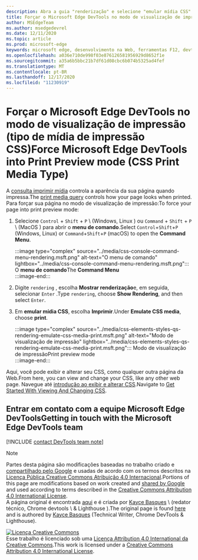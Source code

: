 ```yaml
---
description: Abra a guia "renderização" e selecione "emular mídia CSS" > "imprimir".
title: Forçar o Microsoft Edge DevTools no modo de visualização de impressão (tipo de mídia de impressão CSS)
author: MSEdgeTeam
ms.author: msedgedevrel
ms.date: 12/11/2020
ms.topic: article
ms.prod: microsoft-edge
keywords: microsoft edge, desenvolvimento na Web, ferramentas F12, devtools
ms.openlocfilehash: a036e710de998f03e876126581956929d8652f1e
ms.sourcegitcommit: a35a6b5bbc21b7df61d08cbc6b074b5325ad4fef
ms.translationtype: MT
ms.contentlocale: pt-BR
ms.lasthandoff: 12/17/2020
ms.locfileid: "11230919"
---
```

<!-- Copyright Kayce Basques 

   Licensed under the Apache License, Version 2.0 (the "License");
   you may not use this file except in compliance with the License.
   You may obtain a copy of the License at

       https://www.apache.org/licenses/LICENSE-2.0

   Unless required by applicable law or agreed to in writing, software
   distributed under the License is distributed on an "AS IS" BASIS,
   WITHOUT WARRANTIES OR CONDITIONS OF ANY KIND, either express or implied.
   See the License for the specific language governing permissions and
   limitations under the License.  -->

# <span data-ttu-id="dc9aa-104">Forçar o Microsoft Edge DevTools no modo de visualização de impressão (tipo de mídia de impressão CSS)</span><span class="sxs-lookup"><span data-stu-id="dc9aa-104">Force Microsoft Edge DevTools into Print Preview mode (CSS Print Media Type)</span></span>  

<span data-ttu-id="dc9aa-105">A [consulta imprimir mídia][MDNUsingMediaQueries] controla a aparência da sua página quando impressa.</span><span class="sxs-lookup"><span data-stu-id="dc9aa-105">The [print media query][MDNUsingMediaQueries] controls how your page looks when printed.</span></span>  <span data-ttu-id="dc9aa-106">Para forçar sua página no modo de visualização de impressão:</span><span class="sxs-lookup"><span data-stu-id="dc9aa-106">To force your page into print preview mode:</span></span>  

1.  <span data-ttu-id="dc9aa-107">Selecione `Control` + `Shift` + `P` \ (Windows, Linux \) ou `Command` + `Shift` + `P` \ (MacOS \) para abrir o **menu de comando**.</span><span class="sxs-lookup"><span data-stu-id="dc9aa-107">Select `Control`+`Shift`+`P` \(Windows, Linux\) or `Command`+`Shift`+`P` \(macOS\) to open the **Command Menu**.</span></span>  
    
    :::image type="complex" source="../media/css-console-command-menu-rendering.msft.png" alt-text="O menu de comando" lightbox="../media/css-console-command-menu-rendering.msft.png":::
       <span data-ttu-id="dc9aa-109">O **menu de comando**</span><span class="sxs-lookup"><span data-stu-id="dc9aa-109">The **Command Menu**</span></span>  
    :::image-end:::  
    
1.  <span data-ttu-id="dc9aa-110">Digite `rendering` , escolha **Mostrar renderização**e, em seguida, selecionar `Enter` .</span><span class="sxs-lookup"><span data-stu-id="dc9aa-110">Type `rendering`, choose **Show Rendering**, and then select `Enter`.</span></span>  
1.  <span data-ttu-id="dc9aa-111">Em **emular mídia CSS**, escolha **Imprimir**.</span><span class="sxs-lookup"><span data-stu-id="dc9aa-111">Under **Emulate CSS media**, choose **print**.</span></span>  
    
    :::image type="complex" source="../media/css-elements-styles-qs-rendering-emulate-css-media-print.msft.png" alt-text="Modo de visualização de impressão" lightbox="../media/css-elements-styles-qs-rendering-emulate-css-media-print.msft.png":::
       <span data-ttu-id="dc9aa-113">Modo de visualização de impressão</span><span class="sxs-lookup"><span data-stu-id="dc9aa-113">Print preview mode</span></span>  
    :::image-end:::  
    
<span data-ttu-id="dc9aa-114">Aqui, você pode exibir e alterar seu CSS, como qualquer outra página da Web.</span><span class="sxs-lookup"><span data-stu-id="dc9aa-114">From here, you can view and change your CSS, like any other web page.</span></span>  <span data-ttu-id="dc9aa-115">Navegue até [introdução ao exibir e alterar CSS][DevToolsCSSGetStarted].</span><span class="sxs-lookup"><span data-stu-id="dc9aa-115">Navigate to [Get Started With Viewing And Changing CSS][DevToolsCSSGetStarted].</span></span>  

## <span data-ttu-id="dc9aa-116">Entrar em contato com a equipe Microsoft Edge DevTools</span><span class="sxs-lookup"><span data-stu-id="dc9aa-116">Getting in touch with the Microsoft Edge DevTools team</span></span>  

[!INCLUDE [contact DevTools team note](../includes/contact-devtools-team-note.md)]  

<!-- links -->  

[MicrosoftEdgeDevTools]: ../../devtools-guide-chromium/index.md "Ferramentas de desenvolvedor do Microsoft Edge (Chromium) | Documentos da Microsoft"  
[DevToolsCSSGetStarted]: ./index.md "Introdução ao visualizar e alterar CSS | Documentos da Microsoft"  

[MDNUsingMediaQueries]: https://developer.mozilla.org/docs/Web/CSS/Media_Queries/Using_media_queries "Usando consultas de mídia | MDN"  

> [!NOTE]
> <span data-ttu-id="dc9aa-120">Partes desta página são modificações baseadas no trabalho criado e [compartilhado pelo Google][GoogleSitePolicies] e usadas de acordo com os termos descritos na [Licença Pública Creative Commons Atribuição 4.0 Internacional][CCA4IL].</span><span class="sxs-lookup"><span data-stu-id="dc9aa-120">Portions of this page are modifications based on work created and [shared by Google][GoogleSitePolicies] and used according to terms described in the [Creative Commons Attribution 4.0 International License][CCA4IL].</span></span>  
> <span data-ttu-id="dc9aa-121">A página original é encontrada [aqui](https://developers.google.com/web/tools/chrome-devtools/css/print-preview) e é criada por [Kayce Basques][KayceBasques] \ (redator técnico, Chrome devtools \ & Lighthouse \).</span><span class="sxs-lookup"><span data-stu-id="dc9aa-121">The original page is found [here](https://developers.google.com/web/tools/chrome-devtools/css/print-preview) and is authored by [Kayce Basques][KayceBasques] \(Technical Writer, Chrome DevTools \& Lighthouse\).</span></span>  

[![Licença Creative Commons][CCby4Image]][CCA4IL]  
<span data-ttu-id="dc9aa-123">Esse trabalho é licenciado sob uma [Licença Attribution 4.0 International da Creative Commons][CCA4IL].</span><span class="sxs-lookup"><span data-stu-id="dc9aa-123">This work is licensed under a [Creative Commons Attribution 4.0 International License][CCA4IL].</span></span>  

[CCA4IL]: https://creativecommons.org/licenses/by/4.0  
[CCby4Image]: https://i.creativecommons.org/l/by/4.0/88x31.png  
[GoogleSitePolicies]: https://developers.google.com/terms/site-policies  
[KayceBasques]: https://developers.google.com/web/resources/contributors/kaycebasques  
